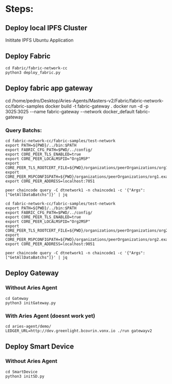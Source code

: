 # Steps:

## Deploy local IPFS Cluster

Inititate IPFS Ubuntu Application

## Deploy Fabric
```
cd Fabric/fabric-network-cc
python3 deploy_fabric.py 
```

## Deploy fabric app gateway
cd /home/pedro/Desktop/Aries-Agents/Masters-v2/Fabric/fabric-network-cc/fabric-samples
docker build -t fabric-gateway .
docker run -d -p 3025:3025 --name fabric-gateway --network docker_default fabric-gateway



### Query Batchs:
```
cd fabric-network-cc/fabric-samples/test-network
export PATH=${PWD}/../bin:$PATH
export FABRIC_CFG_PATH=$PWD/../config/
export CORE_PEER_TLS_ENABLED=true
export CORE_PEER_LOCALMSPID="Org1MSP"
export CORE_PEER_TLS_ROOTCERT_FILE=${PWD}/organizations/peerOrganizations/org1.example.com/peers/peer0.org1.example.com/tls/ca.crt
export CORE_PEER_MSPCONFIGPATH=${PWD}/organizations/peerOrganizations/org1.example.com/users/Admin@org1.example.com/msp
export CORE_PEER_ADDRESS=localhost:7051

peer chaincode query -C dtnetwork1 -n chaincode1 -c '{"Args":["GetAllDataBatchs"]}' | jq

cd fabric-network-cc/fabric-samples/test-network
export PATH=${PWD}/../bin:$PATH
export FABRIC_CFG_PATH=$PWD/../config/
export CORE_PEER_TLS_ENABLED=true
export CORE_PEER_LOCALMSPID="Org2MSP"
export CORE_PEER_TLS_ROOTCERT_FILE=${PWD}/organizations/peerOrganizations/org2.example.com/peers/peer0.org2.example.com/tls/ca.crt
export CORE_PEER_MSPCONFIGPATH=${PWD}/organizations/peerOrganizations/org2.example.com/users/Admin@org2.example.com/msp
export CORE_PEER_ADDRESS=localhost:9051

peer chaincode query -C dtnetwork1 -n chaincode1 -c '{"Args":["GetAllDataBatchs"]}' | jq
```

## Deploy Gateway
### Without Aries Agent
```
cd Gateway
python3 initGateway.py
```
### With Aries Agent (doesnt work yet)
```
cd aries-agent/demo/
LEDGER_URL=http://dev.greenlight.bcovrin.vonx.io ./run gatewayv2
```
## Deploy Smart Device
### Without Aries Agent
```
cd SmartDevice
python3 initSD.py
```




